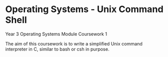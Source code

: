 # Operating Systems - Unix Command Shell

Year 3 Operating Systems Module Coursework 1

The aim of this coursework is to write a simplified Unix command interpreter in C, similar to bash or csh in purpose.
